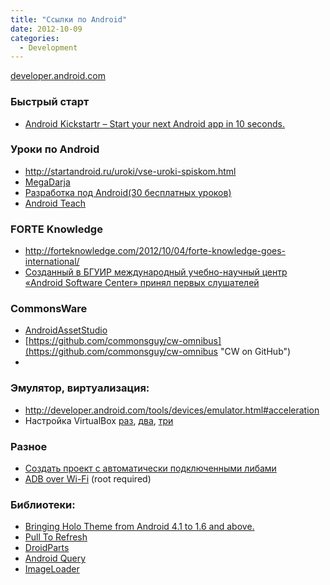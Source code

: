 ```yaml
---
title: "Ссылки по Android"
date: 2012-10-09
categories:
  - Development
---
```


[developer.android.com](http://developer.android.com)

### Быстрый старт

  * [Android Kickstartr – Start your next Android app in 10 seconds.](http://androidkickstartr.com/) 

### Уроки по Android

  * <http://startandroid.ru/uroki/vse-uroki-spiskom.html>
  * [MegaDarja](http://megadarja.blogspot.com/)
  * [Разработка под Android(30 бесплатных уроков)](http://developer.alexanderklimov.ru/android/index.php)
  * [Android Teach](http://www.androidteach.com/)

### FORTE Knowledge

  * <http://forteknowledge.com/2012/10/04/forte-knowledge-goes-international/>
  * [Созданный в БГУИР международный учебно-научный центр «Android Software Center» принял первых слушателей](http://www.bsuir.by/online/tnj2/one_article.jsp?PageID=88970&resID=100229&lang=ru&tnj_id=10939&rid=102243)

### CommonsWare

  * [AndroidAssetStudio](https://code.google.com/p/android-ui-utils/ "Android UI Tools")
  * [https://github.com/commonsguy/cw-omnibus](https://github.com/commonsguy/cw-omnibus "CW on GitHub")
  * 

### Эмулятор, виртуализация:

  * <http://developer.android.com/tools/devices/emulator.html#acceleration>
  * Настройка VirtualBox [раз](http://habrahabr.ru/post/119599/), [два](http://habrahabr.ru/post/119931/), [три](http://habrahabr.ru/post/130201/)

### Разное

  * [Создать проект с автоматически подключенными либами](http://androidkickstartr.com/)
  * [ADB over Wi-Fi](https://play.google.com/store/apps/details?id=com.ryosoftware.adbw&hl=en) (root required)

### Библиотеки:

  * [Bringing Holo Theme from Android 4.1 to 1.6 and above.](https://github.com/ChristopheVersieux/HoloEverywhere)
  * [Pull To Refresh](https://github.com/serso/Android-PullToRefresh)
  * [DroidParts](http://droidparts.org/)
  * [Android Query](http://code.google.com/p/android-query/)
  * [ImageLoader](https://github.com/novoda/ImageLoader/)
